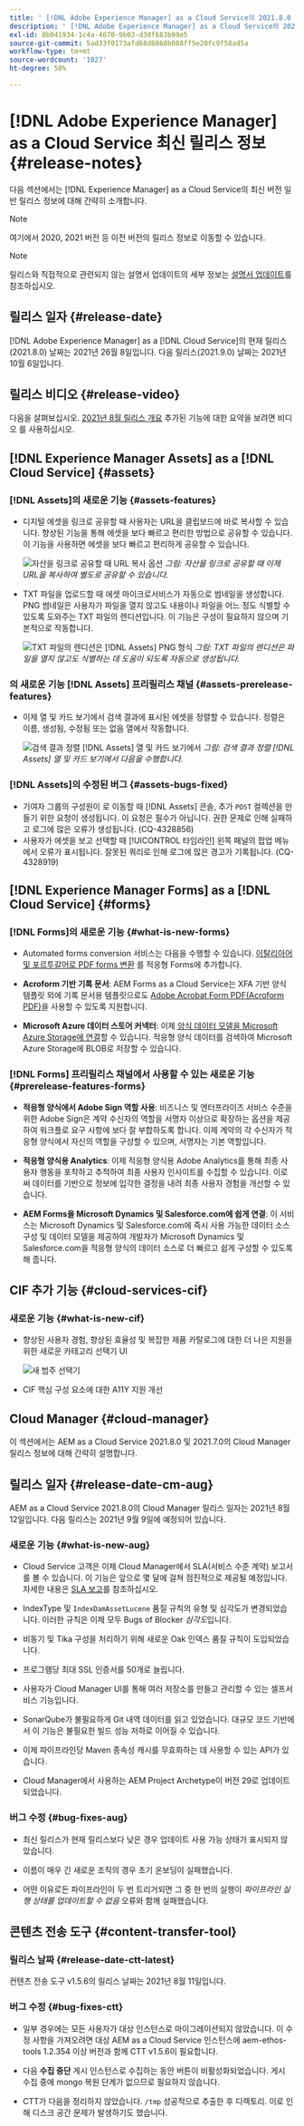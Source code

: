 ```yaml
---
title: ' [!DNL Adobe Experience Manager] as a Cloud Service의 2021.8.0 릴리스 정보입니다.'
description: ' [!DNL Adobe Experience Manager] as a Cloud Service의 2021.8.0 릴리스 정보입니다.'
exl-id: 8b041934-1c4a-4670-9b03-d38f683b99e5
source-git-commit: 5ad33f0173afd68d8868b088ff5e20fc9f58ad5a
workflow-type: tm+mt
source-wordcount: '1027'
ht-degree: 50%

---
```


# [!DNL Adobe Experience Manager] as a Cloud Service 최신 릴리스 정보 {#release-notes}

다음 섹션에서는 [!DNL Experience Manager] as a Cloud Service의 최신 버전 일반 릴리스 정보에 대해 간략히 소개합니다.

>[!NOTE]
>
>여기에서 2020, 2021 버전 등 이전 버전의 릴리스 정보로 이동할 수 있습니다.

>[!NOTE]
>
>릴리스와 직접적으로 관련되지 않는 설명서 업데이트의 세부 정보는 [설명서 업데이트](https://experienceleague.adobe.com/docs/experience-manager-release-information/aem-release-updates/doc-updates/documentation-updates.html)를 참조하십시오.

## 릴리스 일자 {#release-date}

[!DNL Adobe Experience Manager] as a [!DNL Cloud Service]의 현재 릴리스(2021.8.0) 날짜는 2021년 26월 8일입니다.
다음 릴리스(2021.9.0) 날짜는 2021년 10월 6일입니다.

## 릴리스 비디오 {#release-video}

다음을 살펴보십시오. [2021년 8월 릴리스 개요](https://video.tv.adobe.com/v/336277) 추가된 기능에 대한 요약을 보려면 비디오 를 사용하십시오.

## [!DNL Experience Manager Assets] as a [!DNL Cloud Service] {#assets}

### [!DNL Assets]의 새로운 기능 {#assets-features}

* 디지털 에셋을 링크로 공유할 때 사용자는 URL을 클립보드에 바로 복사할 수 있습니다. 향상된 기능을 통해 에셋을 보다 빠르고 편리한 방법으로 공유할 수 있습니다. 이 기능을 사용하면 에셋을 보다 빠르고 편리하게 공유할 수 있습니다.

  ![자산을 링크로 공유할 때 URL 복사 옵션](/help/assets/assets/link-share-copy-URL-option.png)
  *그림: 자산을 링크로 공유할 때 이제 URL을 복사하여 별도로 공유할 수 있습니다.*

* TXT 파일을 업로드할 때 에셋 마이크로서비스가 자동으로 썸네일을 생성합니다. PNG 썸네일은 사용자가 파일을 열지 않고도 내용이나 파일을 어느 정도 식별할 수 있도록 도와주는 TXT 파일의 렌디션입니다. 이 기능은 구성이 필요하지 않으며 기본적으로 작동합니다.

  ![TXT 파일의 렌디션은 [!DNL Assets] PNG 형식](/help/assets/assets/thumbnail-rendition-txt-file.png)
  *그림: TXT 파일의 렌디션은 파일을 열지 않고도 식별하는 데 도움이 되도록 자동으로 생성됩니다.*

### 의 새로운 기능 [!DNL Assets] 프리릴리스 채널 {#assets-prerelease-features}

* 이제 열 및 카드 보기에서 검색 결과에 표시된 에셋을 정렬할 수 있습니다. 정렬은 이름, 생성됨, 수정됨 또는 없음 열에서 작동합니다.

  ![검색 결과 정렬 [!DNL Assets] 열 및 카드 보기에서](/help/assets/assets/sort-searched-assets.png)
  *그림: 검색 결과 정렬 [!DNL Assets] 열 및 카드 보기에서 다음을 수행합니다.*

### [!DNL Assets]의 수정된 버그 {#assets-bugs-fixed}

* 기여자 그룹의 구성원이 로 이동할 때 [!DNL Assets] 콘솔, 추가 `POST` 컬렉션을 만들기 위한 요청이 생성됩니다. 이 요청은 필수가 아닙니다. 권한 문제로 인해 실패하고 로그에 많은 오류가 생성됩니다. (CQ-4328856)
* 사용자가 에셋을 보고 선택할 때 [!UICONTROL 타임라인] 왼쪽 패널의 팝업 메뉴에서 오류가 표시됩니다. 잘못된 쿼리로 인해 로그에 많은 경고가 기록됩니다. (CQ-4328919)

## [!DNL Experience Manager Forms] as a [!DNL Cloud Service] {#forms}

### [!DNL Forms]의 새로운 기능 {#what-is-new-forms}

* Automated forms conversion 서비스는 다음을 수행할 수 있습니다. [이탈리아어 및 포르투갈어로 PDF forms 변환](https://experienceleague.adobe.com/docs/aem-forms-automated-conversion-service/using/extending-the-default-meta-model.html?#language-specific-meta-model) 를 적응형 Forms에 추가합니다.

* **Acroform 기반 기록 문서**: AEM Forms as a Cloud Service는 XFA 기반 양식 템플릿 외에 기록 문서용 템플릿으로도 [Adobe Acrobat Form PDF(Acroform PDF)](https://experienceleague.adobe.com/docs/experience-manager-forms-cloud-service/forms/create-an-adaptive-form/generate-document-of-record-for-non-xfa-based-adaptive-forms.html)을 사용할 수 있도록 지원합니다.

* **Microsoft Azure 데이터 스토어 커넥터**: 이제 [양식 데이터 모델을 Microsoft Azure Storage에 연결](https://experienceleague.adobe.com/docs/experience-manager-forms-cloud-service/forms/use-form-data-model/configure-azure-storage.html)할 수 있습니다. 적응형 양식 데이터를 검색하여 Microsoft Azure Storage에 BLOB로 저장할 수 있습니다.

### [!DNL Forms] 프리릴리스 채널에서 사용할 수 있는 새로운 기능 {#prerelease-features-forms}

* **적응형 양식에서 Adobe Sign 역할 사용**: 비즈니스 및 엔터프라이즈 서비스 수준을 위한 Adobe Sign은 계약 수신자의 역할을 서명자 이상으로 확장하는 옵션을 제공하여 워크플로 요구 사항에 보다 잘 부합하도록 합니다. 이제 계약의 각 수신자가 적응형 양식에서 자신의 역할을 구성할 수 있으며, 서명자는 기본 역할입니다.

* **적응형 양식용 Analytics**: 이제 적응형 양식용 Adobe Analytics를 통해 최종 사용자 행동을 포착하고 추적하여 최종 사용자 인사이트를 수집할 수 있습니다. 이로써 데이터를 기반으로 정보에 입각한 결정을 내려 최종 사용자 경험을 개선할 수 있습니다.

* **AEM Forms을 Microsoft Dynamics 및 Salesforce.com에 쉽게 연결**: 이 서비스는 Microsoft Dynamics 및 Salesforce.com에 즉시 사용 가능한 데이터 소스 구성 및 데이터 모델을 제공하여 개발자가 Microsoft Dynamics 및 Salesforce.com을 적응형 양식의 데이터 소스로 더 빠르고 쉽게 구성할 수 있도록 해 줍니다.

## CIF 추가 기능 {#cloud-services-cif}

### 새로운 기능 {#what-is-new-cif}

* 향상된 사용자 경험, 향상된 효율성 및 복잡한 제품 카탈로그에 대한 더 나은 지원을 위한 새로운 카테고리 선택기 UI

  ![새 범주 선택기](/help/assets/CIF/category-picker.png)

* CIF 핵심 구성 요소에 대한 A11Y 지원 개선

## Cloud Manager {#cloud-manager}

이 섹션에서는 AEM as a Cloud Service 2021.8.0 및 2021.7.0의 Cloud Manager 릴리스 정보에 대해 간략히 설명합니다.

## 릴리스 일자 {#release-date-cm-aug}

AEM as a Cloud Service 2021.8.0의 Cloud Manager 릴리스 일자는 2021년 8월 12일입니다.
다음 릴리스는 2021년 9월 9일에 예정되어 있습니다.

### 새로운 기능 {#what-is-new-aug}

* Cloud Service 고객은 이제 Cloud Manager에서 SLA(서비스 수준 계약) 보고서를 볼 수 있습니다. 이 기능은 앞으로 몇 달에 걸쳐 점진적으로 제공될 예정입니다.
자세한 내용은 [SLA 보고](https://experienceleague.adobe.com/docs/experience-manager-cloud-service/implementing/using-cloud-manager/sla-reporting.html)를 참조하십시오.

* IndexType 및 `IndexDamAssetLucene` 품질 규칙의 유형 및 심각도가 변경되었습니다. 이러한 규칙은 이제 모두 Bugs of Blocker *심각도*&#x200B;입니다.

* 비동기 및 Tika 구성을 처리하기 위해 새로운 Oak 인덱스 품질 규칙이 도입되었습니다.

* 프로그램당 최대 SSL 인증서를 50개로 늘립니다.

* 사용자가 Cloud Manager UI를 통해 여러 저장소를 만들고 관리할 수 있는 셀프서비스 기능입니다.

* SonarQube가 불필요하게 Git 내역 데이터를 읽고 있었습니다. 대규모 코드 기반에서 이 기능은 불필요한 빌드 성능 저하로 이어질 수 있습니다.

* 이제 파이프라인당 Maven 종속성 캐시를 무효화하는 데 사용할 수 있는 API가 있습니다.

* Cloud Manager에서 사용하는 AEM Project Archetype이 버전 29로 업데이트되었습니다.

### 버그 수정 {#bug-fixes-aug}

* 최신 릴리스가 현재 릴리스보다 낮은 경우 업데이트 사용 가능 상태가 표시되지 않았습니다.

* 이름이 매우 긴 새로운 조직의 경우 초기 온보딩이 실패했습니다.

* 어떤 이유로든 파이프라인이 두 번 트리거되면 그 중 한 번의 실행이 *파이프라인 실행 상태를 업데이트할 수 없음* 오류와 함께 실패했습니다.

## 콘텐츠 전송 도구 {#content-transfer-tool}

### 릴리스 날짜 {#release-date-ctt-latest}

컨텐츠 전송 도구 v1.5.6의 릴리스 날짜는 2021년 8월 11일입니다.

### 버그 수정 {#bug-fixes-ctt}

* 일부 경우에는 모든 사용자가 대상 인스턴스로 마이그레이션되지 않았습니다. 이 수정 사항을 가져오려면 대상 AEM as a Cloud Service 인스턴스에 aem-ethos-tools 1.2.354 이상 버전과 함께 CTT v1.5.6이 필요합니다.

* 다음 **수집 중단** 게시 인스턴스로 수집하는 동안 버튼이 비활성화되었습니다. 게시 수집 중에 mongo 복원 단계가 없으므로 필요하지 않습니다.

* CTT가 다음을 정리하지 않았습니다. `/tmp` 성공적으로 추출한 후 디렉토리. 이로 인해 디스크 공간 문제가 발생하기도 했습니다.
